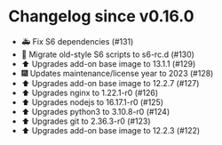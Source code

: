# Changelog since v0.16.0
- 🚑 Fix S6 dependencies (#131) 
- 🔨 Migrate old-style S6 scripts to s6-rc.d (#130) 
- ⬆️ Upgrades add-on base image to 13.1.1 (#129) 
- 🎆 Updates maintenance/license year to 2023 (#128) 
- ⬆️ Upgrades add-on base image to 12.2.7 (#127) 
- ⬆️ Upgrades nginx to 1.22.1-r0 (#126) 
- ⬆️ Upgrades nodejs to 16.17.1-r0 (#125) 
- ⬆️ Upgrades python3 to 3.10.8-r0 (#124) 
- ⬆️ Upgrades git to 2.36.3-r0 (#123) 
- ⬆️ Upgrades add-on base image to 12.2.3 (#122) 

